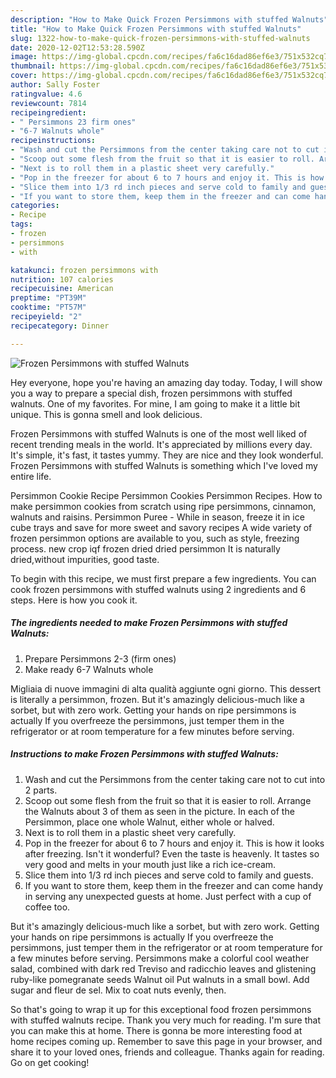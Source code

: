 ```yaml
---
description: "How to Make Quick Frozen Persimmons with stuffed Walnuts"
title: "How to Make Quick Frozen Persimmons with stuffed Walnuts"
slug: 1322-how-to-make-quick-frozen-persimmons-with-stuffed-walnuts
date: 2020-12-02T12:53:28.590Z
image: https://img-global.cpcdn.com/recipes/fa6c16dad86ef6e3/751x532cq70/frozen-persimmons-with-stuffed-walnuts-recipe-main-photo.jpg
thumbnail: https://img-global.cpcdn.com/recipes/fa6c16dad86ef6e3/751x532cq70/frozen-persimmons-with-stuffed-walnuts-recipe-main-photo.jpg
cover: https://img-global.cpcdn.com/recipes/fa6c16dad86ef6e3/751x532cq70/frozen-persimmons-with-stuffed-walnuts-recipe-main-photo.jpg
author: Sally Foster
ratingvalue: 4.6
reviewcount: 7814
recipeingredient:
- " Persimmons 23 firm ones"
- "6-7 Walnuts whole"
recipeinstructions:
- "Wash and cut the Persimmons from the center taking care not to cut into 2 parts."
- "Scoop out some flesh from the fruit so that it is easier to roll. Arrange the Walnuts about 3 of them as seen in the picture. In each of the Persimmon, place one whole Walnut, either whole or halved."
- "Next is to roll them in a plastic sheet very carefully."
- "Pop in the freezer for about 6 to 7 hours and enjoy it. This is how it looks after freezing. Isn&#39;t it wonderful? Even the taste is heavenly. It tastes so very good and melts in your mouth just like a rich ice-cream."
- "Slice them into 1/3 rd inch pieces and serve cold to family and guests."
- "If you want to store them, keep them in the freezer and can come handy in serving any unexpected guests at home. Just perfect with a cup of coffee too."
categories:
- Recipe
tags:
- frozen
- persimmons
- with

katakunci: frozen persimmons with 
nutrition: 107 calories
recipecuisine: American
preptime: "PT39M"
cooktime: "PT57M"
recipeyield: "2"
recipecategory: Dinner

---
```



![Frozen Persimmons with stuffed Walnuts](https://img-global.cpcdn.com/recipes/fa6c16dad86ef6e3/751x532cq70/frozen-persimmons-with-stuffed-walnuts-recipe-main-photo.jpg)

Hey everyone, hope you're having an amazing day today. Today, I will show you a way to prepare a special dish, frozen persimmons with stuffed walnuts. One of my favorites. For mine, I am going to make it a little bit unique. This is gonna smell and look delicious.

Frozen Persimmons with stuffed Walnuts is one of the most well liked of recent trending meals in the world. It's appreciated by millions every day. It's simple, it's fast, it tastes yummy. They are nice and they look wonderful. Frozen Persimmons with stuffed Walnuts is something which I've loved my entire life.

Persimmon Cookie Recipe Persimmon Cookies Persimmon Recipes. How to make persimmon cookies from scratch using ripe persimmons, cinnamon, walnuts and raisins. Persimmon Puree - While in season, freeze it in ice cube trays and save for more sweet and savory recipes A wide variety of frozen persimmon options are available to you, such as style, freezing process. new crop iqf frozen dried dried persimmon It is naturally dried,without impurities, good taste.


To begin with this recipe, we must first prepare a few ingredients. You can cook frozen persimmons with stuffed walnuts using 2 ingredients and 6 steps. Here is how you cook it.

<!--inarticleads1-->

##### The ingredients needed to make Frozen Persimmons with stuffed Walnuts:

1. Prepare  Persimmons 2-3 (firm ones)
1. Make ready 6-7 Walnuts whole


Migliaia di nuove immagini di alta qualità aggiunte ogni giorno. This dessert is literally a persimmon, frozen. But it&#39;s amazingly delicious-much like a sorbet, but with zero work. Getting your hands on ripe persimmons is actually If you overfreeze the persimmons, just temper them in the refrigerator or at room temperature for a few minutes before serving. 

<!--inarticleads2-->

##### Instructions to make Frozen Persimmons with stuffed Walnuts:

1. Wash and cut the Persimmons from the center taking care not to cut into 2 parts.
1. Scoop out some flesh from the fruit so that it is easier to roll. Arrange the Walnuts about 3 of them as seen in the picture. In each of the Persimmon, place one whole Walnut, either whole or halved.
1. Next is to roll them in a plastic sheet very carefully.
1. Pop in the freezer for about 6 to 7 hours and enjoy it. This is how it looks after freezing. Isn&#39;t it wonderful? Even the taste is heavenly. It tastes so very good and melts in your mouth just like a rich ice-cream.
1. Slice them into 1/3 rd inch pieces and serve cold to family and guests.
1. If you want to store them, keep them in the freezer and can come handy in serving any unexpected guests at home. Just perfect with a cup of coffee too.


But it&#39;s amazingly delicious-much like a sorbet, but with zero work. Getting your hands on ripe persimmons is actually If you overfreeze the persimmons, just temper them in the refrigerator or at room temperature for a few minutes before serving. Persimmons make a colorful cool weather salad, combined with dark red Treviso and radicchio leaves and glistening ruby-like pomegranate seeds Walnut oil Put walnuts in a small bowl. Add sugar and fleur de sel. Mix to coat nuts evenly, then. 

So that's going to wrap it up for this exceptional food frozen persimmons with stuffed walnuts recipe. Thank you very much for reading. I'm sure that you can make this at home. There is gonna be more interesting food at home recipes coming up. Remember to save this page in your browser, and share it to your loved ones, friends and colleague. Thanks again for reading. Go on get cooking!
